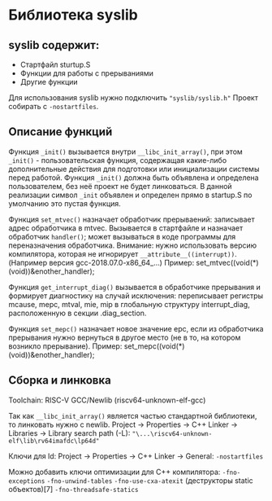 # Библиотека syslib

## syslib содержит:
* Стартфайл sturtup.S
* Функции для работы с прерываниями
* Другие функции

Для использования syslib нужно подключить `"syslib/syslib.h"`
Проект собирать с `-nostartfiles`.

## Описание функций

Функция `_init()` вызывается внутри `__libc_init_array()`, при этом `_init()` - пользовательская функция, содержащая какие-либо дополнительные действия для подготовки или инициализации системы перед работой. Функция `_init()` должна быть объявлена и определена пользователем, без неё проект не будет линковаться. В данной реализации символ `_init` объявлен и определен прямо в startup.S по умолчанию это пустая функция.

Функция `set_mtvec()` назначает обработчик прерываений: записывает адрес обработчика в mtvec. Вызывается в стартфайле и назначает обработчик `handler()`; может вызываться в коде программы для переназначения обработчика.
Внимание: нужно использовать версию компилятора, которая не игнорирует `__attribute__((interrupt))`. (Например версия gcc-2018.07.0-x86_64_...)
Пример:
    set_mtvec((void(*)(void))&enother_handler);

Функция `get_interrupt_diag()` вызывается в обработчике прерывания и формирует диагностику на случай исключения: переписывает регистры mcause, mepc, mtval, mie, mip в глобальную структуру interrupt_diag, расположенную в секции .diag_section. 

Функция `set_mepc()` назначает новое значение epc, если из обработчика прерывания нужно вернуться в другое место (не в то, на котором возникло прерывание).
Пример:
    set_mepc((void(*)(void))&enother_handler);


## Сборка и линковка

Toolchain: RISC-V GCC/Newlib (riscv64-unknown-elf-gcc)

Так как `__libc_init_array()` является частью стандартной библиотеки, то линковать нужно с newlib. Project -> Properties -> C++ Linker -> Libraries -> Library search path (-L):
			`"\...\riscv64-unknown-elf\lib\rv64imafdc\lp64d"`

Ключи для ld: Project -> Properties -> C++ Linker -> General:
			`-nostartfiles`

Можно добавить ключи оптимизации для C++ компилятора:
			`-fno-exceptions`
			`-fno-unwind-tables`
			`-fno-use-cxa-atexit` (деструкторы static объектов)[7]
			`-fno-threadsafe-statics`
